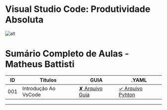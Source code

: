# Visual Studio Code: Produtividade Absoluta

![alt](https:\img-blog.csdnimg.cn\0dfe697e-7e26-417b-856b-8a322c0e30f2.png)

# Sumário Completo de Aulas - Matheus Battisti
| ID  | Titulos              | GUIA                | .YAML                                                                           |
| --- | -------------------- | ------------------- | ------------------------------------------------------------------------------- |
| 001 | Introdução Ao VsCode | [✘  Arquivo Guia]() | [✓ Arquivo Pyhton](vscode.AULAS/MatheusBattisti.Aulas/aula.001/introducao.yaml) |

---